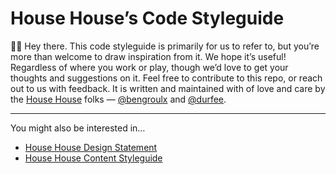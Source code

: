 # House House’s Code Styleguide

👋🏼 Hey there. This code styleguide is primarily for us to refer to, but you’re more than welcome to draw inspiration from it. We hope it’s useful! Regardless of where you work or play, though we’d love to get your thoughts and suggestions on it. Feel free to contribute to this repo, or reach out to us with feedback. It is written and maintained with of love and care by the [House House](http://house-house.design/) folks — [@bengroulx](https://github.com/bengroulx) and [@durfee](https://github.com/durfee/).

***

You might also be interested in…

- [House House Design Statement](https://github.com/househouse/design-statement)
- [House House Content Styleguide](https://github.com/househouse/content-styleguide)
